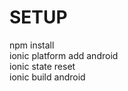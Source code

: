 # SETUP

npm install <br>
ionic platform add android <br>
ionic state reset <br>
ionic build android <br>
